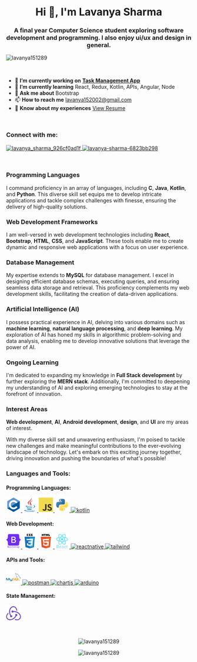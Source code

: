 <h1 align="center">Hi 👋, I'm Lavanya Sharma</h1>

<h3 align="center">A final year Computer Science student exploring software development and programming. I also enjoy ui/ux and design in general.</h3>

<p align="left">
  <img src="https://komarev.com/ghpvc/?username=lavanya151289&label=Profile%20views&color=0e75b6&style=flat" alt="lavanya151289" />
</p>

<br />

- 🔭 **I’m currently working on** [**Task Management App**](#)
- 🌱 **I’m currently learning** React, Redux, Kotlin, APIs, Angular, Node
- 💬 **Ask me about** Bootstrap
- 📫 **How to reach me** [lavanya152002@gmail.com](mailto:lavanya152002@gmail.com)
- 📄 **Know about my experiences** [View Resume](https://drive.google.com/file/d/1XxgduZm5ui862-3iTOlehGlAkgp0Vsni/view?usp=sharing)

<br />

<h3 align="left">Connect with me:</h3>
<p align="left">
  <a href="https://dev.to/lavanya_sharma_926cf0ad1f" target="blank">
    <img align="center" src="https://raw.githubusercontent.com/rahuldkjain/github-profile-readme-generator/master/src/images/icons/Social/devto.svg" alt="lavanya_sharma_926cf0ad1f" height="30" width="40" />
  </a>
  <a href="https://linkedin.com/in/lavanya-sharma-6823bb298" target="blank">
    <img align="center" src="https://raw.githubusercontent.com/rahuldkjain/github-profile-readme-generator/master/src/images/icons/Social/linked-in-alt.svg" alt="lavanya-sharma-6823bb298" height="30" width="40" />
  </a>
</p>

<br />


### Programming Languages
I command proficiency in an array of languages, including **C**, **Java**, **Kotlin**, and **Python**. This diverse skill set equips me to develop intricate applications and tackle complex challenges with finesse, ensuring the delivery of high-quality solutions.

### Web Development Frameworks
I am well-versed in web development technologies including **React**, **Bootstrap**, **HTML**, **CSS**, and **JavaScript**. These tools enable me to create dynamic and responsive web applications with a focus on user experience.

### Database Management
My expertise extends to **MySQL** for database management. I excel in designing efficient database schemas, executing queries, and ensuring seamless data storage and retrieval. This proficiency complements my web development skills, facilitating the creation of data-driven applications.

### Artificial Intelligence (AI)
I possess practical experience in AI, delving into various domains such as **machine learning**, **natural language processing**, and **deep learning**. My exploration of AI has honed my skills in algorithmic problem-solving and data analysis, enabling me to develop innovative solutions that leverage the power of AI.

### Ongoing Learning
I'm dedicated to expanding my knowledge in **Full Stack development** by further exploring the **MERN stack**. Additionally, I'm committed to deepening my understanding of AI and exploring emerging technologies to stay at the forefront of innovation.

### Interest Areas
**Web development**, **AI**, **Android development**, **design**, and **UI** are my areas of interest.

With my diverse skill set and unwavering enthusiasm, I'm poised to tackle new challenges and make meaningful contributions to the ever-evolving landscape of technology. Let's embark on this exciting journey together, driving innovation and pushing the boundaries of what's possible!


<h3 align="left">Languages and Tools:</h3>

<h4 align="left">Programming Languages:</h4>
<p align="left">
  <a href="https://www.cprogramming.com/" target="_blank" rel="noreferrer">
    <img src="https://raw.githubusercontent.com/devicons/devicon/master/icons/c/c-original.svg" alt="c" width="40" height="40"/>
  </a>
  <a href="https://www.java.com" target="_blank" rel="noreferrer">
    <img src="https://raw.githubusercontent.com/devicons/devicon/master/icons/java/java-original.svg" alt="java" width="40" height="40"/>
  </a>
  <a href="https://developer.mozilla.org/en-US/docs/Web/JavaScript" target="_blank" rel="noreferrer">
    <img src="https://raw.githubusercontent.com/devicons/devicon/master/icons/javascript/javascript-original.svg" alt="javascript" width="40" height="40"/>
  </a>
  <a href="https://www.python.org" target="_blank" rel="noreferrer">
    <img src="https://raw.githubusercontent.com/devicons/devicon/master/icons/python/python-original.svg" alt="python" width="40" height="40"/>
  </a>
  <a href="https://kotlinlang.org" target="_blank" rel="noreferrer">
    <img src="https://www.vectorlogo.zone/logos/kotlinlang/kotlinlang-icon.svg" alt="kotlin" width="40" height="40"/>
  </a>
</p>

<h4 align="left">Web Development:</h4>
<p align="left">
  <a href="https://getbootstrap.com" target="_blank" rel="noreferrer">
    <img src="https://raw.githubusercontent.com/devicons/devicon/master/icons/bootstrap/bootstrap-plain-wordmark.svg" alt="bootstrap" width="40" height="40"/>
  </a>
  <a href="https://www.w3schools.com/css/" target="_blank" rel="noreferrer">
    <img src="https://raw.githubusercontent.com/devicons/devicon/master/icons/css3/css3-original-wordmark.svg" alt="css3" width="40" height="40"/>
  </a>
  <a href="https://www.w3.org/html/" target="_blank" rel="noreferrer">
    <img src="https://raw.githubusercontent.com/devicons/devicon/master/icons/html5/html5-original-wordmark.svg" alt="html5" width="40" height="40"/>
  </a>
  <a href="https://reactjs.org/" target="_blank" rel="noreferrer">
    <img src="https://raw.githubusercontent.com/devicons/devicon/master/icons/react/react-original-wordmark.svg" alt="react" width="40" height="40"/>
  </a>
  <a href="https://reactnative.dev/" target="_blank" rel="noreferrer">
    <img src="https://reactnative.dev/img/header_logo.svg" alt="reactnative" width="40" height="40"/>
  </a>
  <a href="https://tailwindcss.com/" target="_blank" rel="noreferrer">
    <img src="https://www.vectorlogo.zone/logos/tailwindcss/tailwindcss-icon.svg" alt="tailwind" width="40" height="40"/>
  </a>
</p>

<h4 align="left">APIs and Tools:</h4>
<p align="left">
  <a href="https://www.mysql.com/" target="_blank" rel="noreferrer">
    <img src="https://raw.githubusercontent.com/devicons/devicon/master/icons/mysql/mysql-original-wordmark.svg" alt="mysql" width="40" height="40"/>
  </a>
  <a href="https://postman.com" target="_blank" rel="noreferrer">
    <img src="https://www.vectorlogo.zone/logos/getpostman/getpostman-icon.svg" alt="postman" width="40" height="40"/>
  </a>
  <a href="https://www.chartjs.org" target="_blank" rel="noreferrer">
    <img src="https://www.chartjs.org/media/logo-title.svg" alt="chartjs" width="40" height="40"/>
  </a>
  <a href="https://www.arduino.cc/" target="_blank" rel="noreferrer">
    <img src="https://cdn.worldvectorlogo.com/logos/arduino-1.svg" alt="arduino" width="40" height="40"/>
  </a>
</p>

<h4 align="left">State Management:</h4>
<p align="left">
  <a href="https://redux.js.org" target="_blank" rel="noreferrer">
    <img src="https://raw.githubusercontent.com/devicons/devicon/master/icons/redux/redux-original.svg" alt="redux" width="40" height="40"/>
  </a>
</p>

<br />

<p align="center">
  <img src="https://github-readme-stats.vercel.app/api/top-langs?username=lavanya151289&show_icons=true&locale=en&layout=compact" alt="lavanya151289" />
</p>

<p align="center">
  <img src="https://github-readme-stats.vercel.app/api?username=lavanya151289&show_icons=true&locale=en" alt="lavanya151289" />
</p>
